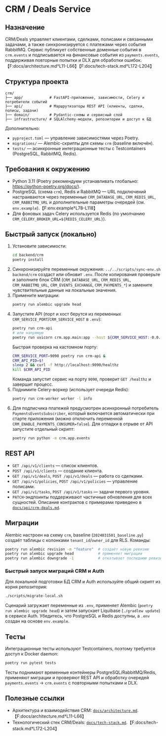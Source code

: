 # CRM / Deals Service

## Назначение
CRM/Deals управляет клиентами, сделками, полисами и связанными задачами, а также синхронизируется с платежами через события RabbitMQ. Сервис публикует собственные доменные события в `crm.events` и подписывается на финансовые события из `payments.events`, поддерживая повторные попытки и DLX для обработки ошибок.【F:docs/architecture.md†L11-L66】【F:docs/tech-stack.md†L172-L204】

## Структура проекта
```
crm/
├── app/            # FastAPI-приложение, зависимости, Celery и потребители событий
├── api/            # Маршрутизаторы REST API (клиенты, сделки, полисы, задачи)
├── domain/         # Pydantic-схемы и сервисный слой
├── infrastructure/ # SQLAlchemy-модели, репозитории и доступ к БД
```
Дополнительно:
- `pyproject.toml` — управление зависимостями через Poetry.
- `migrations/` — Alembic-скрипты для схемы `crm` (baseline включён).
- `tests/` — асинхронные интеграционные тесты с Testcontainers (PostgreSQL, RabbitMQ, Redis).

## Требования к окружению
- Python 3.11 (Poetry рекомендуем устанавливать глобально: https://python-poetry.org/docs/).
- PostgreSQL (схема `crm`), Redis и RabbitMQ — URL подключений настраиваются через переменные `CRM_DATABASE_URL`, `CRM_REDIS_URL`, `CRM_RABBITMQ_URL` и дополнительные параметры очередей (см. `env.example`).【F:env.example†L78-L118】
- Для фоновых задач Celery используется Redis (по умолчанию `CRM_CELERY_BROKER_URL=${REDIS_CELERY_URL}`).

## Быстрый запуск (локально)
1. Установите зависимости:
   ```bash
   cd backend/crm
   poetry install
   ```
2. Синхронизируйте переменные окружения: `../../scripts/sync-env.sh backend/crm` создаст или обновит `.env`. После копирования проверьте и заполните блок CRM (`CRM_DATABASE_URL`, `CRM_REDIS_URL`, `CRM_RABBITMQ_URL`, `CRM_EVENTS_EXCHANGE`, `CRM_PAYMENTS_*`) и замените чувствительные данные на локальные значения.
3. Примените миграции:
   ```bash
   poetry run alembic upgrade head
   ```
4. Запустите API (порт и хост берутся из переменных `CRM_SERVICE_PORT`/`CRM_SERVICE_HOST` в `.env`):
   ```bash
   poetry run crm-api
   # или напрямую
   poetry run uvicorn crm.app.main:app --host ${CRM_SERVICE_HOST:-0.0.0.0} --port ${CRM_SERVICE_PORT:-8082}
   ```
   Быстрая проверка на кастомном порту:
   ```bash
   CRM_SERVICE_PORT=9090 poetry run crm-api &
   CRM_API_PID=$!
   sleep 2 && curl -f http://localhost:9090/healthz
   kill $CRM_API_PID
   ```
   Команда запустит сервис на порту `9090`, проверит `GET /healthz` и завершит процесс.
5. Поднимите Celery-воркер (использует очереди Redis):
   ```bash
   poetry run crm-worker worker -l info
   ```
6. Для подписчика платежей предусмотрен асинхронный потребитель `PaymentsEventsSubscriber`, который включается автоматически при старте приложения (можно отключить переменной `CRM_ENABLE_PAYMENTS_CONSUMER=false`). Для отладки в отрыве от API запустите отдельный скрипт:
   ```bash
   poetry run python -m crm.app.events
   ```

## REST API
- `GET /api/v1/clients` — список клиентов.
- `POST /api/v1/clients` — создание клиента.
- `GET /api/v1/deals`, `POST /api/v1/deals` — работа со сделками.
- `GET /api/v1/policies`, `POST /api/v1/policies` — управление полисами.
- `GET /api/v1/tasks`, `POST /api/v1/tasks` — задачи первого уровня.
- `PATCH`-эндпоинты поддерживают частичные обновления для всех сущностей.
Описание контрактов с примерами приведено в [`docs/api/crm-deals.md`](../../docs/api/crm-deals.md).

## Миграции
Alembic настроен на схему `crm`, baseline (`2024031501_baseline.py`) создаёт таблицы с колонками `tenant_id`/`owner_id` для RLS. Команды:
```bash
poetry run alembic revision -m "feature"  # создаёт новую ревизию
poetry run alembic upgrade head           # применяет миграции
poetry run alembic downgrade -1           # откатывает последнюю ревизию
```

### Быстрый запуск миграций CRM и Auth

Для локальной подготовки БД CRM и Auth используйте общий скрипт из корня репозитория:

```bash
./scripts/migrate-local.sh
```

Сценарий загружает переменные из `.env`, применяет Alembic (`poetry run alembic upgrade head`) и затем запускает Liquibase (`./gradlew update`) в сервисе Auth. Убедитесь, что PostgreSQL и Redis доступны, а `.env` создан на основе `env.example`.

## Тесты
Интеграционные тесты используют Testcontainers, поэтому требуется доступ к Docker daemon:
```bash
poetry run pytest tests
```
Тесты поднимают временные контейнеры PostgreSQL/RabbitMQ/Redis, применяют миграции и проверяют REST API и обработку очередей `payments.events` → `crm.events` с повторными попытками и DLX.

## Полезные ссылки
- Архитектура и взаимодействия CRM: [`docs/architecture.md`](../../docs/architecture.md#2-взаимодействия-и-потоки-данных).【F:docs/architecture.md†L11-L66】
- Технологический стек CRM/Deals: [`docs/tech-stack.md`](../../docs/tech-stack.md#crm--deals).【F:docs/tech-stack.md†L172-L204】
